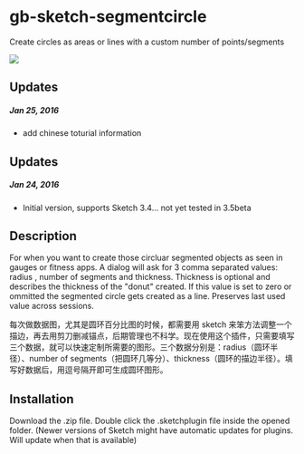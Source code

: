 # gb-sketch-segmentcircle
Create circles as areas or lines with a custom number of points/segments

![](https://raw.githubusercontent.com/design4use/gb-sketch-segmentcircle/master/img/screencapture.png)

## Updates
##### Jan 25, 2016
* add chinese toturial information

## Updates
##### Jan 24, 2016
* Initial version, supports Sketch 3.4... not yet tested in 3.5beta

## Description
For when you want to create those circluar segmented objects as seen in gauges or fitness apps.
A dialog will ask for 3 comma separated values: radius , number of segments and thickness. Thickness is optional and describes the thickness of the "donut" created. If this value is set to zero or ommitted the segmented circle gets created as a line. Preserves last used value across sessions.

每次做数据图，尤其是圆环百分比图的时候，都需要用 sketch 来笨方法调整一个描边，再去用剪刀删减锚点，后期管理也不科学。现在使用这个插件，只需要填写三个数据，就可以快速定制所需要的图形。三个数据分别是：radius（圆环半径）、number of segments（把圆环几等分）、thickness（圆环的描边半径）。填写好数据后，用逗号隔开即可生成圆环图形。

## Installation
Download the .zip file. Double click the .sketchplugin file inside the opened folder.
(Newer versions of Sketch might have automatic updates for plugins. Will update when that is available)
